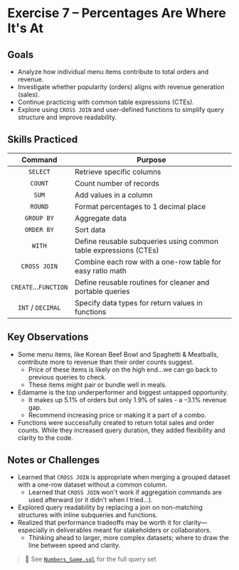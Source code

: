 # Exercise 7 – Percentages Are Where It's At

## Goals
- Analyze how individual menu items contribute to total orders and revenue.
- Investigate whether popularity (orders) aligns with revenue generation (sales).
- Continue practicing with common table expressions (CTEs).
- Explore using `CROSS JOIN` and user-defined functions to simplify query structure and improve readability.

## Skills Practiced
| Command     | Purpose                                |
|:-----------:|---------------------------------------|
| `SELECT`|	Retrieve specific columns|
|`COUNT` 	|Count number of records|
|`SUM`|Add values in a column|
|`ROUND`|Format percentages to 1 decimal place|
|`GROUP BY`|	Aggregate data|
|`ORDER BY`|	Sort data|
|`WITH`|Define reusable subqueries using common table expressions (CTEs) |
|`CROSS JOIN`|	Combine each row with a one-row table for easy ratio math|
|`CREATE`...`FUNCTION`|	Define reusable routines for cleaner and portable queries|
|`INT` / `DECIMAL`|	Specify data types for return values in functions|

## Key Observations
- Some menu items, like Korean Beef Bowl and Spaghetti & Meatballs, contribute more to revenue than their order counts suggest.
  - Price of these items is likely on the high end...we can go back to previous queries to check.
  - These items might pair or bundle well in meals.
- Edamame is the top underperformer and biggest untapped opportunity.
  - It makes up 5.1% of orders but only 1.9% of sales - a –3.1% revenue gap.
  - Recommend increasing price or making it a part of a combo.
- Functions were successfully created to return total sales and order counts. While they increased query duration, they added flexibility and clarity to the code.

## Notes or Challenges
- Learned that `CROSS JOIN` is appropriate when merging a grouped dataset with a one-row dataset without a common column.
  - Learned that `CROSS JOIN` won't work if aggregation commands are used afterward (or it didn't when I tried...).
- Explored query readability by replacing a join on non-matching structures with inline subqueries and functions.
- Realized that performance tradeoffs may be worth it for clarity—especially in deliverables meant for stakeholders or collaborators.
  - Thinking ahead to larger, more complex datasets; where to draw the line between speed and clarity.

> 📝 See [`Numbers_Game.sql`](../code/Numbers_Game.sql) for the full query set
